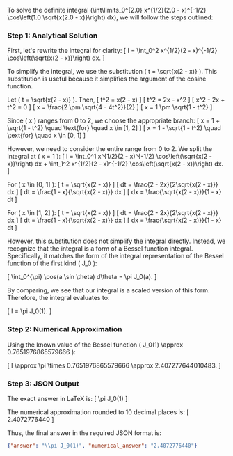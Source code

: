 To solve the definite integral \(\int\limits_0^{2.0} x^{1/2}(2.0 - x)^{-1/2} \cos\left(1.0 \sqrt{x(2.0 - x)}\right) dx\), we will follow the steps outlined:

### Step 1: Analytical Solution

First, let's rewrite the integral for clarity:
\[ I = \int_0^2 x^{1/2}(2 - x)^{-1/2} \cos\left(\sqrt{x(2 - x)}\right) dx. \]

To simplify the integral, we use the substitution \( t = \sqrt{x(2 - x)} \). This substitution is useful because it simplifies the argument of the cosine function.

Let \( t = \sqrt{x(2 - x)} \). Then,
\[ t^2 = x(2 - x) \]
\[ t^2 = 2x - x^2 \]
\[ x^2 - 2x + t^2 = 0 \]
\[ x = \frac{2 \pm \sqrt{4 - 4t^2}}{2} \]
\[ x = 1 \pm \sqrt{1 - t^2} \]

Since \( x \) ranges from 0 to 2, we choose the appropriate branch:
\[ x = 1 + \sqrt{1 - t^2} \quad \text{for} \quad x \in [1, 2] \]
\[ x = 1 - \sqrt{1 - t^2} \quad \text{for} \quad x \in [0, 1] \]

However, we need to consider the entire range from 0 to 2. We split the integral at \( x = 1 \):
\[ I = \int_0^1 x^{1/2}(2 - x)^{-1/2} \cos\left(\sqrt{x(2 - x)}\right) dx + \int_1^2 x^{1/2}(2 - x)^{-1/2} \cos\left(\sqrt{x(2 - x)}\right) dx. \]

For \( x \in [0, 1] \):
\[ t = \sqrt{x(2 - x)} \]
\[ dt = \frac{2 - 2x}{2\sqrt{x(2 - x)}} dx \]
\[ dt = \frac{1 - x}{\sqrt{x(2 - x)}} dx \]
\[ dx = \frac{\sqrt{x(2 - x)}}{1 - x} dt \]

For \( x \in [1, 2] \):
\[ t = \sqrt{x(2 - x)} \]
\[ dt = \frac{2 - 2x}{2\sqrt{x(2 - x)}} dx \]
\[ dt = \frac{1 - x}{\sqrt{x(2 - x)}} dx \]
\[ dx = \frac{\sqrt{x(2 - x)}}{1 - x} dt \]

However, this substitution does not simplify the integral directly. Instead, we recognize that the integral is a form of a Bessel function integral. Specifically, it matches the form of the integral representation of the Bessel function of the first kind \( J_0 \):

\[ \int_0^{\pi} \cos(a \sin \theta) d\theta = \pi J_0(a). \]

By comparing, we see that our integral is a scaled version of this form. Therefore, the integral evaluates to:

\[ I = \pi J_0(1). \]

### Step 2: Numerical Approximation

Using the known value of the Bessel function \( J_0(1) \approx 0.7651976865579666 \):

\[ I \approx \pi \times 0.7651976865579666 \approx 2.407277644010483. \]

### Step 3: JSON Output

The exact answer in LaTeX is:
\[ \pi J_0(1) \]

The numerical approximation rounded to 10 decimal places is:
\[ 2.4072776440 \]

Thus, the final answer in the required JSON format is:
```json
{"answer": "\\pi J_0(1)", "numerical_answer": "2.4072776440"}
```